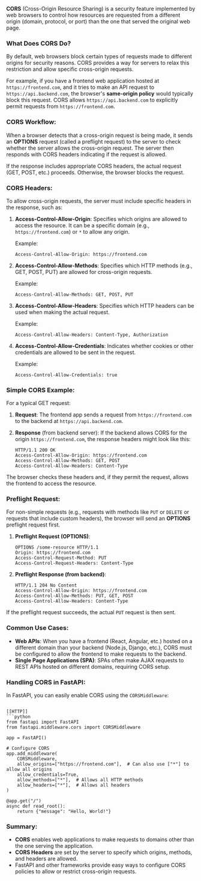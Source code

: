 
**CORS** (Cross-Origin Resource Sharing) is a security feature implemented by web browsers to control how resources are requested from a different origin (domain, protocol, or port) than the one that served the original web page.

### What Does CORS Do?

By default, web browsers block certain types of requests made to different origins for security reasons. CORS provides a way for servers to relax this restriction and allow specific cross-origin requests.

For example, if you have a frontend web application hosted at `https://frontend.com`, and it tries to make an API request to `https://api.backend.com`, the browser's **same-origin policy** would typically block this request. CORS allows `https://api.backend.com` to explicitly permit requests from `https://frontend.com`.

### CORS Workflow:

When a browser detects that a cross-origin request is being made, it sends an **OPTIONS** request (called a preflight request) to the server to check whether the server allows the cross-origin request. The server then responds with CORS headers indicating if the request is allowed.

If the response includes appropriate CORS headers, the actual request (GET, POST, etc.) proceeds. Otherwise, the browser blocks the request.

### CORS Headers:

To allow cross-origin requests, the server must include specific headers in the response, such as:

1. **Access-Control-Allow-Origin**: Specifies which origins are allowed to access the resource. It can be a specific domain (e.g., `https://frontend.com`) or `*` to allow any origin.

   Example:
   ```
   Access-Control-Allow-Origin: https://frontend.com
   ```

2. **Access-Control-Allow-Methods**: Specifies which HTTP methods (e.g., GET, POST, PUT) are allowed for cross-origin requests.

   Example:
   ```
   Access-Control-Allow-Methods: GET, POST, PUT
   ```

3. **Access-Control-Allow-Headers**: Specifies which HTTP headers can be used when making the actual request.

   Example:
   ```
   Access-Control-Allow-Headers: Content-Type, Authorization
   ```

4. **Access-Control-Allow-Credentials**: Indicates whether cookies or other credentials are allowed to be sent in the request.

   Example:
   ```
   Access-Control-Allow-Credentials: true
   ```

### Simple CORS Example:

For a typical GET request:

1. **Request**:
   The frontend app sends a request from `https://frontend.com` to the backend at `https://api.backend.com`.

2. **Response** (from backend server):
   If the backend allows CORS for the origin `https://frontend.com`, the response headers might look like this:

   ```http
   HTTP/1.1 200 OK
   Access-Control-Allow-Origin: https://frontend.com
   Access-Control-Allow-Methods: GET, POST
   Access-Control-Allow-Headers: Content-Type
   ```

The browser checks these headers and, if they permit the request, allows the frontend to access the resource.

### Preflight Request:

For non-simple requests (e.g., requests with methods like `PUT` or `DELETE` or requests that include custom headers), the browser will send an **OPTIONS** preflight request first.

1. **Preflight Request (OPTIONS)**:
   ```http
   OPTIONS /some-resource HTTP/1.1
   Origin: https://frontend.com
   Access-Control-Request-Method: PUT
   Access-Control-Request-Headers: Content-Type
   ```

2. **Preflight Response (from backend)**:
   ```http
   HTTP/1.1 204 No Content
   Access-Control-Allow-Origin: https://frontend.com
   Access-Control-Allow-Methods: PUT, GET, POST
   Access-Control-Allow-Headers: Content-Type
   ```

If the preflight request succeeds, the actual `PUT` request is then sent.

### Common Use Cases:

- **Web APIs**: When you have a frontend (React, Angular, etc.) hosted on a different domain than your backend (Node.js, Django, etc.), CORS must be configured to allow the frontend to make requests to the backend.
- **Single Page Applications (SPA)**: SPAs often make AJAX requests to REST APIs hosted on different domains, requiring CORS setup.

### Handling CORS in FastAPI:

In FastAPI, you can easily enable CORS using the `CORSMiddleware`:
```

[[HTTP]]
```python
from fastapi import FastAPI
from fastapi.middleware.cors import CORSMiddleware

app = FastAPI()

# Configure CORS
app.add_middleware(
    CORSMiddleware,
    allow_origins=["https://frontend.com"],  # Can also use ["*"] to allow all origins
    allow_credentials=True,
    allow_methods=["*"],  # Allows all HTTP methods
    allow_headers=["*"],  # Allows all headers
)

@app.get("/")
async def read_root():
    return {"message": "Hello, World!"}
```


### Summary:

- **CORS** enables web applications to make requests to domains other than the one serving the application.
- **CORS Headers** are set by the server to specify which origins, methods, and headers are allowed.
- FastAPI and other frameworks provide easy ways to configure CORS policies to allow or restrict cross-origin requests.